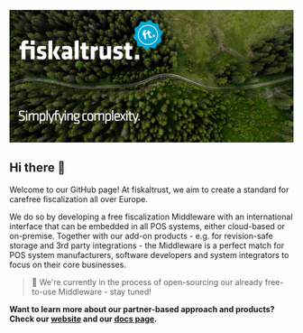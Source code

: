 ![fiskaltrust](https://raw.githubusercontent.com/fiskaltrust/.github/main/images/github-logo.png)

## Hi there 👋
Welcome to our GitHub page! At fiskaltrust, we aim to create a standard for carefree fiscalization all over Europe. 

We do so by developing a free fiscalization Middleware with an international interface that can be embedded in all POS systems, either cloud-based or on-premise.
Together with our add-on products - e.g. for revision-safe storage and 3rd party integrations - the Middleware is a perfect match for POS system manufacturers, software developers and system integrators to focus on their core businesses.

> 🍿 We're currently in the process of open-sourcing our already free-to-use Middleware - stay tuned!

**Want to learn more about our partner-based approach and products? Check our [website](https://fiskaltrust.eu) and our [docs page](https://docs.fiskaltrust.cloud).**
